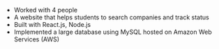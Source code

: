 - Worked with 4 people 
- A website that helps students to search companies and track status
- Built with React.js, Node.js
- Implemented a large database using MySQL hosted on Amazon Web Services (AWS) 
